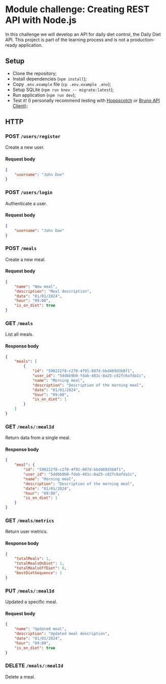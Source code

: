# Module challenge: Creating REST API with Node.js

In this challenge we will develop an API for daily diet control, the Daily Diet API. This project is part of the learning process and is not a production-ready application.

## Setup
- Clone the repository;
- Install dependencies (`npm install`);
- Copy `.env.example` file (`cp .env.example .env`);
- Setup SQLite (`npm run knex -- migrate:latest`);
- Run application (`npm run dev`);
- Test it! (I personally recommend testing with [Hoppscotch](https://hoppscotch.io/) or [Bruno API Client](https://www.usebruno.com/));

## HTTP

### POST `/users/register`

Create a new user.

#### Request body

```json
{
    "username": "John Doe"
}
```

### POST `/users/login`

Authenticate a user.

#### Request body

```json
{
    "username": "John Doe"
}
```

### POST `/meals`

Create a new meal.

#### Request body

```json
{
    "name": "New meal",
    "description": "Meal description",
    "date": "01/01/2024",
    "hour": "09:00",
    "is_on_diet": true
}
```

### GET `/meals`

List all meals.

#### Response body

```json
{
    "meals": [
        {
            "id": "590222f8-c270-4f91-807d-bbd469d3b8f1",
            "user_id": "5ddbb9b0-fdab-481c-8a25-c82fc6afda1c",
            "name": "Morning meal",
            "description": "Description of the morning meal",
            "date": "01/01/2024",
            "hour": "09:00",
            "is_on_diet": 1
        }
    ]
}
```

### GET `/meals/:mealId`

Return data from a single meal.

#### Response body

```json
{
    "meal": {
        "id": "590222f8-c270-4f91-807d-bbd469d3b8f1",
        "user_id": "5ddbb9b0-fdab-481c-8a25-c82fc6afda1c",
        "name": "Morning meal",
        "description": "Description of the morning meal",
        "date": "01/01/2024",
        "hour": "09:00",
        "is_on_diet": 1
    }
}
```

### GET `/meals/metrics`

Return user metrics.

#### Response body

```json
{
    "totalMeals": 1,
    "totalMealsOnDiet": 1,
    "totalMealsOffDiet": 0,
    "bestDietSequence": 1
}
```

### PUT `/meals/:mealId`

Updated a specific meal.

#### Request body

```json
{
    "name": "Updated meal",
    "description": "Updated meal description",
    "date": "01/01/2024",
    "hour": "09:00",
    "is_on_diet": true
}
```

### DELETE `/meals/:mealId`

Delete a meal.
